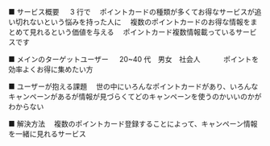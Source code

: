 ■ サービス概要
　 3 行で
　ポイントカードの種類が多くてお得なサービスが追い切れないという悩みを持った人に
　複数のポイントカードのお得な情報をまとめて見れるという価値を与える
　ポイントカード複数情報載っているサービスです

■ メインのターゲットユーザー
　 20~40 代　男女　社会人　　
　ポイントを効率よくお得に集めたい方

■ ユーザーが抱える課題
　世の中にいろんなポイントカードがあり、いろんなキャンペーンがあるが情報が見づらくてどのキャンペーンを使うのかいいのかがわからない

■ 解決方法
　複数のポイントカード登録することによって、キャンペーン情報を一緒に見れるサービス
